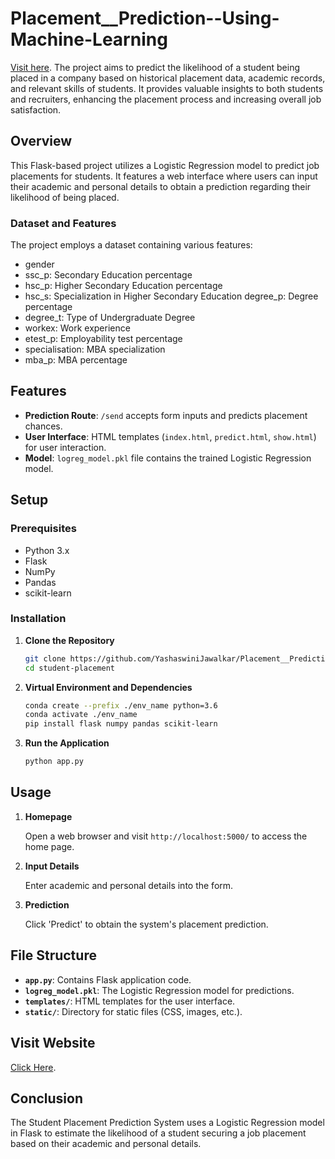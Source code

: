 # Placement__Prediction--Using-Machine-Learning 
[Visit here](https://yashaswiniproject101.onrender.com).
The project aims to predict the likelihood of a student being placed in a company based on historical placement data, academic records, and relevant skills of students. It provides valuable insights to both students and recruiters, enhancing the placement process and increasing overall job satisfaction.

## Overview

This Flask-based project utilizes a Logistic Regression model to predict job placements for students. It features a web interface where users can input their academic and personal details to obtain a prediction regarding their likelihood of being placed.

### Dataset and Features

The project employs a dataset containing various features:

- gender
- ssc_p: Secondary Education percentage
- hsc_p: Higher Secondary Education percentage
- hsc_s: Specialization in Higher Secondary Education
 degree_p: Degree percentage
- degree_t: Type of Undergraduate Degree
- workex: Work experience
- etest_p: Employability test percentage
- specialisation: MBA specialization
- mba_p: MBA percentage

  
## Features

- **Prediction Route**: `/send` accepts form inputs and predicts placement chances.
- **User Interface**: HTML templates (`index.html`, `predict.html`, `show.html`) for user interaction.
- **Model**: `logreg_model.pkl` file contains the trained Logistic Regression model.

## Setup

### Prerequisites

- Python 3.x
- Flask
- NumPy
- Pandas
- scikit-learn

### Installation

1. **Clone the Repository**

    ```bash
    git clone https://github.com/YashaswiniJawalkar/Placement__Prediction--Using-Machine-Learning.git
    cd student-placement
    ```

2. **Virtual Environment and Dependencies**

    ```bash
    conda create --prefix ./env_name python=3.6
    conda activate ./env_name
    pip install flask numpy pandas scikit-learn
    ```

3. **Run the Application**

    ```bash
    python app.py
    ```

## Usage

1. **Homepage**

    Open a web browser and visit `http://localhost:5000/` to access the home page.

2. **Input Details**

    Enter academic and personal details into the form.

3. **Prediction**

    Click 'Predict' to obtain the system's placement prediction.

## File Structure

- **`app.py`**: Contains Flask application code.
- **`logreg_model.pkl`**: The Logistic Regression model for predictions.
- **`templates/`**: HTML templates for the user interface.
- **`static/`**: Directory for static files (CSS, images, etc.).

## Visit Website 

[Click Here](https://yashaswiniproject101.onrender.com).

## Conclusion

The Student Placement Prediction System uses a Logistic Regression model in Flask to estimate the likelihood of a student securing a job placement based on their academic and personal details.
